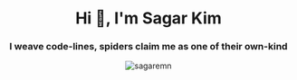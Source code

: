 <h1 align="center">Hi 👋, I'm Sagar Kim</h1>
<h3 align="center">I weave code-lines, spiders claim me as one of their own-kind</h3>

<p align="center"><img align="center" src="https://github-readme-streak-stats.herokuapp.com/?user=sagaremn&" alt="sagaremn" /></p>
